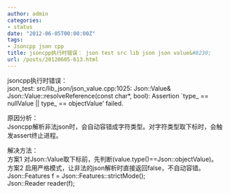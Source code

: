 ```yaml
---
author: admin
categories:
- status
date: "2012-06-05T00:00:00Z"
tags:
- Jsoncpp json cpp
title: jsoncpp执行时错误： json test src lib json json value&#8230;
url: /posts/20120605-613.html
---
```

jsoncpp执行时错误：  
json\_test: src/lib\_json/json\_value.cpp:1025: Json::Value& Json::Value::resolveReference(const char*, bool): Assertion \`type\_ == nullValue || type_ == objectValue&#8217; failed.

原因分析：  
Jsoncpp解析非法json时，会自动容错成字符类型。对字符类型取下标时，会触发assert终止进程。

解决方法：  
方案1 对Json::Value取下标前，先判断(value.type()==Json::objectValue)。  
方案2 启用严格模式，让非法的json解析时直接返回false，不自动容错。  
Json::Features f = Json::Features::strictMode();  
Json::Reader reader(f);